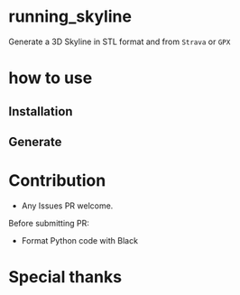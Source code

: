 # running_skyline
Generate a 3D Skyline in STL format and from `Strava` or `GPX`

# how to use

## Installation

## Generate

# Contribution

- Any Issues PR welcome.

Before submitting PR:
- Format Python code with Black

# Special thanks


